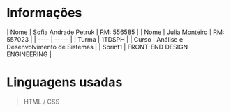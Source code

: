 # Informações
| Nome | Sofia Andrade Petruk | RM: 556585 |
| Nome | Julia Monteiro | RM: 557023 |
| ---- | ----- |
| Turma | 1TDSPH |
| Curso | Análise e Desenvolvimento de Sistemas |
| Sprint1 | FRONT-END DESIGN ENGINEERING |

# Linguagens usadas
>HTML / CSS
